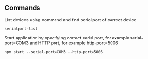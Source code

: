 ## Commands
List devices using command and find serial port of correct device
```
serialport-list
```

Start application by specifying correct serial port, for example serial-port=COM3 and HTTP port, for example http-port=5006
```
npm start --serial-port=COM3 --http-port=5006
```

